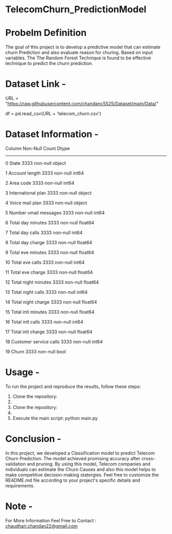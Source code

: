 # TelecomChurn_PredictionModel

# Probelm Definition 
The goal of this project is to develop a predictive model that can estimate churn Prediction and also evaluate reason for churing. Based on input variables. The The Random Forest Technique is found to be effective technique to predict the churn prediction.

# Dataset Link - 
URL = "https://raw.githubusercontent.com/chandanc5525/Dataset/main/Data/"

df = pd.read_csv(URL + 'telecom_churn.csv')


# Dataset Information -
   Column                  Non-Null Count    Dtype  
   ---------              --------------     -----  
 0   State                   3333 non-null   object 
 
 1   Account length          3333 non-null   int64  
 
 2   Area code               3333 non-null   int64  
 
 3   International plan      3333 non-null   object 
 
 4   Voice mail plan         3333 non-null   object 
 
 5   Number vmail messages   3333 non-null   int64  
 
 6   Total day minutes       3333 non-null   float64
 
 7   Total day calls         3333 non-null   int64  
 
 8   Total day charge        3333 non-null   float64
 
 9   Total eve minutes       3333 non-null   float64
 
 10  Total eve calls         3333 non-null   int64  
 
 11  Total eve charge        3333 non-null   float64
 
 12  Total night minutes     3333 non-null   float64
 
 13  Total night calls       3333 non-null   int64  
 
 14  Total night charge      3333 non-null   float64
 
 15  Total intl minutes      3333 non-null   float64
 
 16  Total intl calls        3333 non-null   int64  
 
 17  Total intl charge       3333 non-null   float64
 
 18  Customer service calls  3333 non-null   int64  
 
 19  Churn                   3333 non-null   bool   
 
# Usage -
To run the project and reproduce the results, follow these steps:

1. Clone the repository:
2. 
3. Clone the repository:
4. 
5. Execute the main script: python main.py

# Conclusion - 

In this project, we developed a Classification model to predict Telecom Churn Prediction. The model achieved promising accuracy after cross-validation and pruning. By using this model, Telecom companies and individuals can estimate the Churn Causes and also this model helps to make competitive decision-making statergies.
Feel free to customize the README.md file according to your project's specific details and requirements.

# Note - 
For More Information Feel Free to Contact : chaudhari.chandan22@gmail.com 
